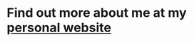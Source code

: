 # Find out more about me at my [personal website](https://dingf3ng.github.io)
<!--
**dingf3ng/dingf3ng** is a ✨ _special_ ✨ repository because its `README.md` (this file) appears on your GitHub profile.

Here are some ideas to get you started:


